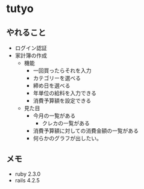# tutyo

## やれること
* ログイン認証
* 家計簿の作成
    * 機能
        * 一回買ったらそれを入力
        * カテゴリーを選べる
        * 締め日を選べる
        * 年単位の給料を入力できる
        * 消費予算額を設定できる
    * 見た目
        * 今月の一覧がある
            * クレカの一覧がある
        * 消費予算額に対しての消費金額の一覧がある
        * 何らかのグラフが出したい。

## メモ

* ruby 2.3.0
* rails 4.2.5


